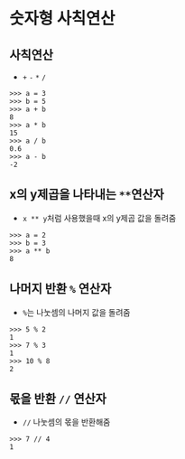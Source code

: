 # 숫자형 사칙연산
## 사칙연산
- `+` `-` `*` `/`
```
>>> a = 3
>>> b = 5
>>> a + b
8   
>>> a * b
15
>>> a / b
0.6
>>> a - b
-2
```

## x의 y제곱을 나타내는 `**`연산자
- `x ** y`처럼 사용했을때 x의 y제곱 값을 돌려줌
```
>>> a = 2
>>> b = 3
>>> a ** b
8
```

## 나머지 반환 `%` 연산자
- `%`는 나눗셈의 나머지 값을 돌려줌
```
>>> 5 % 2
1
>>> 7 % 3
1
>>> 10 % 8
2
```

## 몫을 반환  `//` 연산자
- `//` 나눗셈의 몫을 반환해줌
```
>>> 7 // 4
1
```